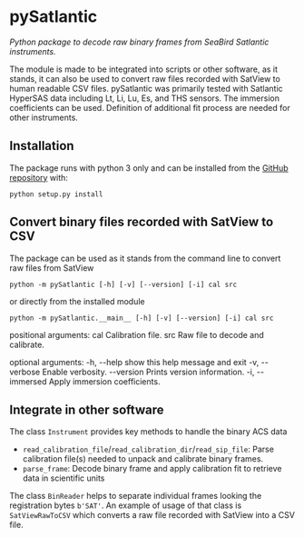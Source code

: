 pySatlantic
===========

_Python package to decode raw binary frames from SeaBird Satlantic instruments._

The module is made to be integrated into scripts or other software, as it stands, it can also be used to convert raw files recorded with SatView to human readable CSV files.
pySatlantic was primarily tested with Satlantic HyperSAS data including Lt, Li, Lu, Es, and THS sensors.
The immersion coefficients can be used.
Definition of additional fit process are needed for other instruments.

## Installation
The package runs with python 3 only and can be installed from the [GitHub repository](https://github.com/OceanOptics/pySatlantic/) with:

    python setup.py install

## Convert binary files recorded with SatView to CSV
The package can be used as it stands from the command line to convert raw files from SatView 

    python -m pySatlantic [-h] [-v] [--version] [-i] cal src

or directly from the installed module

    python -m pySatlantic.__main__ [-h] [-v] [--version] [-i] cal src

positional arguments:
  cal             Calibration file.
  src             Raw file to decode and calibrate.

optional arguments:
  -h, --help      show this help message and exit
  -v, --verbose   Enable verbosity.
  --version       Prints version information.
  -i, --immersed  Apply immersion coefficients.
  
## Integrate in other software
The class `Instrument` provides key methods to handle the binary ACS data
* `read_calibration_file`/`read_calibration_dir`/`read_sip_file`: Parse calibration file(s) needed to unpack and calibrate binary frames.
* `parse_frame`: Decode binary frame and apply calibration fit to retrieve data in scientific units

The class `BinReader` helps to separate individual frames looking the registration bytes `b'SAT'`. An example of usage of that class is `SatViewRawToCSV` which converts a raw file recorded with SatView into a CSV file. 
